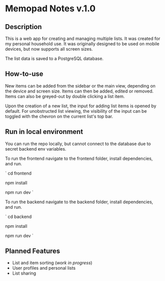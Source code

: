 # Memopad Notes v.1.0

## Description

This is a web app for creating and managing multiple lists. It was created for my personal household use.
It was originally designed to be used on mobile devices, but now supports all screen sizes.

The list data is saved to a PostgreSQL database.

## How-to-use

New items can be added from the sidebar or the main view, depending on the device and screen size. Items can then be added, edited or removed. Items can also be greyed-out by double clicking a list item.

Upon the creation of a new list, the input for adding list items is opened by default. For unobstructed list viewing, the visibility of the input can be toggled with the chevron on the current list's top bar.

## Run in local environment

You can run the repo locally, but cannot connect to the database due to secret backend env variables.

To run the frontend navigate to the frontend folder, install dependencies, and run.

`
cd frontend

npm install

npm run dev
`

To run the backend navigate to the backend folder, install dependencies, and run.

`
cd backend

npm install

npm run dev
`

## Planned Features

- List and item sorting (_work in progress_)
- User profiles and personal lists
- List sharing
